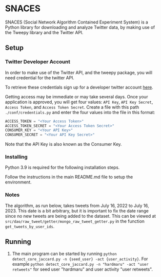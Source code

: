 # SNACES

SNACES (Social Network Algorithm Contained Experiment System)
is a Python library for downloading and analyze Twitter data, by making
use of the Tweepy library and the Twitter API.

## Setup

### Twitter Developer Account

In order to make use of the Twitter API, and the tweepy package, you will need
credential for the twitter API.

To retrieve these credentials sign up for a developer twitter account [here](https://developer.twitter.com/en/apply-for-access).

Getting access may be immediate or may take several days.
Once your application is approved, you will get four values: 
`API Key`, `API Key Secret`, `Access Token`, and `Access Token Secret`.
Create a file with this path `./conf/credentials.py` and enter the four values into the file in this format:
```python
ACCESS_TOKEN = "<Your Access Token>"
ACCESS_TOKEN_SECRET = "<Your Access Token Secret>"
CONSUMER_KEY = "<Your API Key>"
CONSUMER_SECRET = "<Your API Key Secret>"
```
Note that the API Key is also known as the Consumer Key.

### Installing
Python 3.9 is required for the following installation steps.

Follow the instructions in the main README.md file to setup the environment.

### Notes
The algorithm, as run below, takes tweets from July 16, 2022 to July 16, 2023. This date is a bit arbitrary, but it is important to fix the date range since no new tweets are being added to the dataset. This can be viewed at `src/dao/raw_tweet/getter/mongo_raw_tweet_getter.py` in the function `get_tweets_by_user_ids`.

## Running

1. The main program can be started by running `python detect_core_jaccard.py -n {seed_user} -act {user_activity}`. For example 
`python detect_core_jaccard.py -n "hardmaru" -act "user retweets"` for seed user "hardmaru" and user activity "user retweets".
